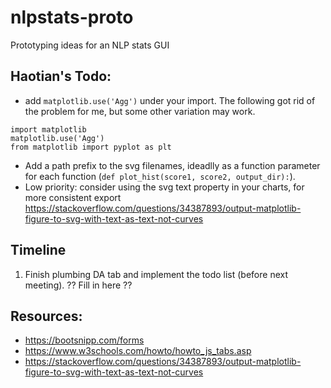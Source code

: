 # nlpstats-proto
Prototyping ideas for an NLP stats GUI

## Haotian's Todo:
* add `matplotlib.use('Agg')` under your import. The following got rid of the problem for me, but some other variation may work.
```
import matplotlib
matplotlib.use('Agg')
from matplotlib import pyplot as plt
```
* Add a path prefix to the svg filenames, ideadlly as a function parameter for each function (`def plot_hist(score1, score2, output_dir):`).
* Low priority: consider using the svg text property in your charts, for more consistent export https://stackoverflow.com/questions/34387893/output-matplotlib-figure-to-svg-with-text-as-text-not-curves

## Timeline

1. Finish plumbing DA tab and implement the todo list (before next meeting).
?? Fill in here ??

## Resources:
* https://bootsnipp.com/forms
* https://www.w3schools.com/howto/howto_js_tabs.asp
* https://stackoverflow.com/questions/34387893/output-matplotlib-figure-to-svg-with-text-as-text-not-curves


